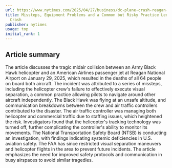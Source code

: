 ```yaml
---
url: https://www.nytimes.com/2025/04/27/business/dc-plane-crash-reagan-airport.html
title: Missteps, Equipment Problems and a Common but Risky Practice Led to a Fatal
  Crash
publisher: nytimes
usage: top
initial_rank: 1
---
```

## Article summary
The article discusses the tragic midair collision between an Army Black Hawk helicopter and an American Airlines passenger jet at Reagan National Airport on January 29, 2025, which resulted in the deaths of all 64 people on board both aircraft. The incident was attributed to a series of missteps, including the helicopter crew's failure to effectively execute visual separation, a common practice allowing pilots to navigate around other aircraft independently. The Black Hawk was flying at an unsafe altitude, and communication breakdowns between the crew and air traffic controllers contributed to the disaster. The air traffic controller was managing both helicopter and commercial traffic due to staffing issues, which heightened the risk. Investigators found that the helicopter's tracking technology was turned off, further complicating the controller's ability to monitor its movements. The National Transportation Safety Board (NTSB) is conducting an investigation, with findings indicating systemic deficiencies in U.S. aviation safety. The FAA has since restricted visual separation maneuvers and helicopter flights in the area to prevent future incidents. The article emphasizes the need for improved safety protocols and communication in busy airspaces to avoid similar tragedies.
